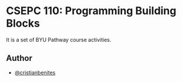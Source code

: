 # CSEPC 110: Programming Building Blocks

It is a set of BYU Pathway course activities.

## Author

- [@cristianbenites](https://www.github.com/cristianbenites)
